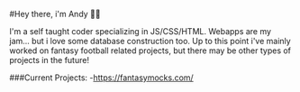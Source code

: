 #Hey there, i'm Andy 👋🏼

I'm a self taught coder specializing in JS/CSS/HTML.  Webapps are my jam... but i love some database construction too.  Up to this point i've mainly worked on fantasy football related projects, but there may be other types of projects in the future!  

###Current Projects:
-https://fantasymocks.com/


<!---
AndyEst/AndyEst is a ✨ special ✨ repository because its `README.md` (this file) appears on your GitHub profile.
You can click the Preview link to take a look at your changes.
--->
